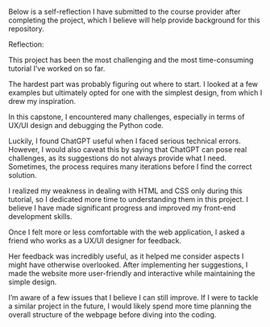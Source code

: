 Below is a self-reflection I have submitted to the course provider after completing the project, which I believe will help provide background for this repository.

Reflection:

This project has been the most challenging and the most time-consuming tutorial I’ve worked on so far.

The hardest part was probably figuring out where to start. I looked at a few examples but ultimately opted for one with the simplest design, from which I drew my inspiration.

In this capstone, I encountered many challenges, especially in terms of UX/UI design and debugging the Python code.

Luckily, I found ChatGPT useful when I faced serious technical errors. However, I would also caveat this by saying that ChatGPT can pose real challenges, as its suggestions do not always provide what I need. Sometimes, the process requires many iterations before I find the correct solution.

I realized my weakness in dealing with HTML and CSS only during this tutorial, so I dedicated more time to understanding them in this project. I believe I have made significant progress and improved my front-end development skills.

Once I felt more or less comfortable with the web application, I asked a friend who works as a UX/UI designer for feedback.

Her feedback was incredibly useful, as it helped me consider aspects I might have otherwise overlooked. After implementing her suggestions, I made the website more user-friendly and interactive while maintaining the simple design.

I’m aware of a few issues that I believe I can still improve. If I were to tackle a similar project in the future, I would likely spend more time planning the overall structure of the webpage before diving into the coding.
